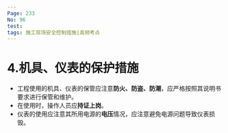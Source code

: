 ```yaml
---
Page: 233
No: 96
test: 
tags: 施工现场安全控制措施|高频考点
---
```

# 4.机具、仪表的保护措施
- 工程使用的机具、仪表的保管应注意**防火、防盗、防潮**，应严格按照其说明书要求进行保管和维护。 
- 在使用时，操作人员应**持证上岗**。 
- 仪表的使用应注意其所用电源的**电压**情况，应注意避免电源问题导致仪表损毁。